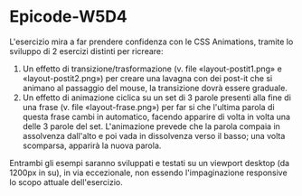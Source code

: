 # Epicode-W5D4

L'esercizio mira a far prendere confidenza con le CSS Animations, tramite lo sviluppo di 2 esercizi distinti per ricreare: <br>

<ol>
  <li>Un effetto di transizione/trasformazione (v. file «layout-postit1.png» e «layout-postit2.png») per creare una lavagna con dei post-it che si animano al passaggio del mouse, la transizione dovrà essere graduale.</li>
  <li>Un effetto di animazione ciclica su un set di 3 parole presenti alla fine di una frase (v. file «layout-frase.png») per far si che l'ultima parola di questa frase cambi in automatico, facendo apparire di volta in volta una delle 3 parole del set. L'animazione prevede che la parola compaia in assolvenza dall'alto e poi vada in dissolvenza verso il basso; una volta scomparsa, apparirà la nuova parola.</li>
</ol>

Entrambi gli esempi saranno sviluppati e testati su un viewport desktop (da 1200px in su), in via eccezionale, non essendo l'impaginazione responsive lo scopo attuale dell'esercizio.

